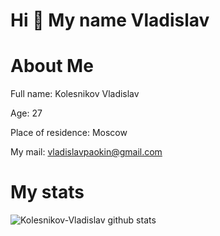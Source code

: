 # Hi :wave: My name Vladislav
# About Me

Full name: Kolesnikov Vladislav

Age: 27

Place of residence: Moscow

My mail: vladislavpaokin@gmail.com



# My stats
![Kolesnikov-Vladislav github stats](https://github-readme-stats.vercel.app/api?username=Kolesnikov-Vladislav&show_icons=true&theme=radical)
